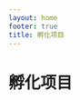 ```yaml
---
layout: home
footer: true
title: 孵化项目
---
```


# 孵化项目

<script setup>
import ProjectList from './components/ProjectList/index.vue';
</script>

<ProjectList></ProjectList>
